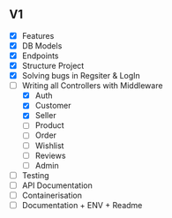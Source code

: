 ## V1
- [x] Features
- [x] DB Models
- [x] Endpoints
- [x] Structure Project
- [X] Solving bugs in Regsiter & LogIn
- [ ] Writing all Controllers with Middleware
  - [x] Auth
  - [x] Customer
  - [x] Seller
  - [ ] Product
  - [ ] Order
  - [ ] Wishlist
  - [ ] Reviews
  - [ ] Admin
- [ ] Testing
- [ ] API Documentation
- [ ] Containerisation
- [ ] Documentation + ENV + Readme